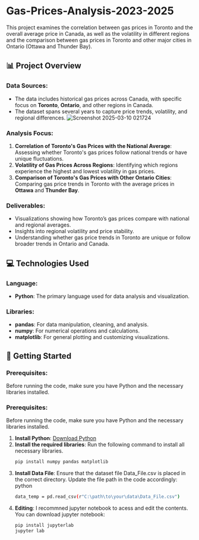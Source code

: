 # Gas-Prices-Analysis-2023-2025
This project examines the correlation between gas prices in Toronto and the overall average price in Canada, as well as the volatility in different regions and the comparison between gas prices in Toronto and other major cities in Ontario (Ottawa and Thunder Bay).

## 📊 Project Overview

### Data Sources:
- The data includes historical gas prices across Canada, with specific focus on **Toronto**, **Ontario**, and other regions in Canada.
- The dataset spans several years to capture price trends, volatility, and regional differences.
![Screenshot 2025-03-10 021724](https://github.com/user-attachments/assets/b720954a-0150-4f7d-a30e-65a0adccc3fb)

### Analysis Focus:
1. **Correlation of Toronto's Gas Prices with the National Average**: Assessing whether Toronto's gas prices follow national trends or have unique fluctuations.
2. **Volatility of Gas Prices Across Regions**: Identifying which regions experience the highest and lowest volatility in gas prices.
3. **Comparison of Toronto's Gas Prices with Other Ontario Cities**: Comparing gas price trends in Toronto with the average prices in **Ottawa** and **Thunder Bay**.

### Deliverables:
- Visualizations showing how Toronto’s gas prices compare with national and regional averages.
- Insights into regional volatility and price stability.
- Understanding whether gas price trends in Toronto are unique or follow broader trends in Ontario and Canada.

## 💻 Technologies Used

### Language:
- **Python**: The primary language used for data analysis and visualization.

### Libraries:
- **pandas**: For data manipulation, cleaning, and analysis.
- **numpy**: For numerical operations and calculations.
- **matplotlib**: For general plotting and customizing visualizations.

## 📂 Getting Started

### Prerequisites:
Before running the code, make sure you have Python and the necessary libraries installed.

### Prerequisites:
Before running the code, make sure you have Python and the necessary libraries installed.

1. **Install Python**: [Download Python](https://www.python.org/downloads/)
2. **Install the required libraries**: Run the following command to install all necessary libraries.
   ```bash
   pip install numpy pandas matplotlib
3. **Install Data File**: Ensure that the dataset file Data_File.csv is placed in the correct directory. Update the file path in the code accordingly:
python
   ```bash
   data_temp = pd.read_csv(r"C:\path\to\your\data\Data_File.csv")
4. **Editing**: I recommned jupyter notebook to acess and edit the contents. You can download jupyter notebook:
   ```bash
   pip install jupyterlab
   jupyter lab
